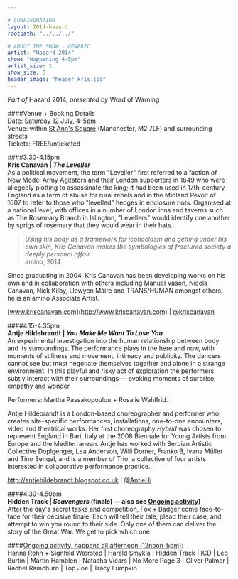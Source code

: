 ```yaml
---

# CONFIGURATION
layout: 2014-hazard
rootpath: "../../../"

# ABOUT THE SHOW - GENERIC
artist: "Hazard 2014"
show: "Happening 4-5pm"
artist_size: 1
show_size: 3
header_image: "header_kris.jpg"
---
```

*Part of* Hazard 2014, *presented by* Word of Warning       
     
####Venue + Booking Details        
Date: Saturday 12 July, 4-5pm       
Venue: within [St Ann's Square](http://bit.ly/1wrGmvW) (Manchester, M2 7LF) and surrounding streets         
Tickets: FREE/unticketed         
             
####3.30-4.15pm          
**Kris Canavan | *The Leveller***          
As a political movement, the term "Leveller" first referred to a faction of New Model Army Agitators and their London supporters in 1649 who were allegedly plotting to assassinate the king; it had been used in 17th-century England as a term of abuse for rural rebels and in the Midland Revolt of 1607 to refer to those who "levelled" hedges in enclosure riots. Organised at a national level, with offices in a number of London inns and taverns such as The Rosemary Branch in Islington, "Levellers" would identify one another by sprigs of rosemary that they would wear in their hats…                
                
>*Using his body as a framework for iconoclasm and getting under his own skin, Kris Canavan makes the symbologies of fractured society a deeply personal affair.*<br>amino, 2014               
              
Since graduating in 2004, Kris Canavan has been developing works on his own and in collaboration with others including Manuel Vason, Nicola Canavan, Nick Kilby, Llewyen Máire and TRANS/HUMAN amongst others; he is an amino Associate Artist.            
              
[www.kriscanavan.com](http://www.kriscanavan.com) | [@kriscanavan](http://twitter.com/kriscanavan)         
            
####4.15-4.35pm        
**Antje Hildebrandt | *You Make Me Want To Lose You***        
An experimental investigation into the human relationship between body and its surroundings. The performance plays in the here and now, with moments of stillness and movement, intimacy and publicity. The dancers cannot see but must negotiate themselves together and alone in a strange environment. In this playful and risky act of exploration the performers subtly interact with their surroundings — evoking moments of surprise, empathy and wonder.        
        
Performers: Martha Passakopoulou + Rosalie Wahlfrid.    
   
Antje Hildebrandt is a London-based choreographer and performer who creates site-specific performances, installations, one-to-one encounters, video and theatrical works. Her first choreography *Hybrid* was chosen to represent England in Bari, Italy at the 2008 Biennale for Young Artists from Europe and the Mediterranean. Antje has worked with Serbian Artistic Collective Doplgenger, Lea Anderson, Willi Dorner, Franko B, Ivana Müller and Tino Sehgal, and is a member of Trio, a collective of four artists interested in collaborative performance practice.     
         
<http://antjehildebrandt.blogspot.co.uk> | [@AntjeHi](http://twitter.com/AntjeHi)     
       
####4.30-4.50pm    
**Hidden Track | *Scavengers* (finale) — also see [Ongoing activity](/current/2014-hazard/ongoing))**        
After the day's secret tasks and competition, Fox + Badger come face-to-face for their decisive finale. Each will tell their tale, plead their case, and attempt to win you round to their side. Only one of them can deliver the story of the Great War. We get to pick which one.        
                  
####[Ongoing activity, happens all afternoon (12noon-5pm)](/current/2014-hazard/ongoing):                
Hanna Rohn + Signhild Wærsted | Harald Smykla | Hidden Track | ICD | Leo Burtin | Martin Hamblen | Natasha Vicars | No More Page 3 | Oliver Palmer | Rachel Ramchurn | Top Joe | Tracy Lumpkin
